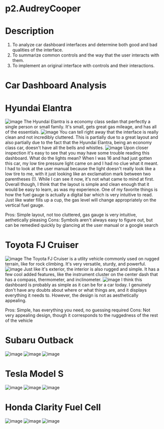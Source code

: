 # p2.AudreyCooper

# Description
1. To analyze car dashboard interfaces and determine both good and bad qualities of the interface.
2. To summarize common controls and the way that the user interacts with them.
3. To implement an original interface with controls and their interactions.


# Car Dashboard Analysis
# Hyundai Elantra
![image](/images/HyundaiElantra.jpg)
The Hyundai Elantra is a economy class sedan that perfectly a single person or small family. It's small, gets great gas mileage, and has all of the essentials.
![image](/images/HyundaiElantraDeshboard1.jpg)
You can tell right away that the interface is really clean and not incredibly cluttered. This is partially due to a great layout and also partially due to the fact that the Hyundai Elantra, being an economy class car, doesn't have all the bells and whistles.
![image](/images/HyundaiElantraDashboard2.jpg)
Upon closer inspection it's easy to see that you may have some trouble reading this dashboard. What do the lights mean? When I was 16 and had just gotten this car, my low tire pressure light came on and I had no clue what it meant. I had to look at the user manual because the light doesn't really look like a low tire to me, with it just looking like an exclamation mark between two parentheses (!). While I can see it now, it's not what came to mind at first. Overall though, I think that the layout is simple and clean enough that it would be easy to learn, as was my experience. One of my favorite things is how the fuel gauge is actually a digital bar which is very intuitive to read. Just like water fills up a cup, the gas level will change appropriately on the vertical fuel gauge.

Pros: Simple layout, not too cluttered, gas gauge is very intuitive, aethetically pleasing
Cons: Symbols aren't always easy to figure out, but can be remedied quickly by glancing at the user manual or a google search

# Toyota FJ Cruiser
![image](/images/ToyotaFJCruiser.jpg)
The Toyota FJ Cruiser is a utlity vehicle commonly used on rugged terrain, like for rock climbing. It's very versatile, sturdy, and powerful.
![image](/images/ToyotaFJCruiserDashboard1.jpg)
Just like it's exterior, the interior is also rugged and simple. It has a few cool added features, like the instrument cluster on the center dash that has a compass, thermometer, and inclinometer.
![image](/images/ToyotaFJCruiserDashboard2.JPG)
I think this dashboard is probably as simple as it can be for a car today. I genuinely don't have any doubts about where or what things are, and it displays everything it needs to. However, the design is not as aesthetically appealing.

Pros: Simple, has everything you need, no guessing required
Cons: Not very appealing design, though it corresponds to the ruggedness of the rest of the vehicle

# Subaru Outback
![image](/images/SubaruOutback.jpg)
![image](/images/SubaruOutbackDashboard1.jpg)
![image](/images/SubaruOutbackDashboard2.jpg)

# Tesla Model S
![image](/images/TeslaModelS.jpg)
![image](/images/TeslaModelSDashboard1.jpg)
![image](/images/TeslaModelSDashboard2.jpg)

# Honda Clarity Fuel Cell
![image](/images/HondaFuelCell.png)
![image](/images/HondaFuelCellDashboard1.jpg)
![image](/images/HondaFuelCellDashboard2.jpg)

